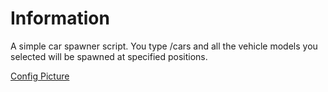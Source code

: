 # Information
A simple car spawner script. You type /cars and all the vehicle models you selected will be spawned at specified positions.

[Config Picture](https://gyazo.com/b93ba0ac4fe05572572b2073387c1e27)
